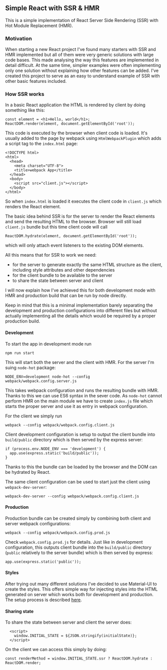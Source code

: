 ## Simple React with SSR & HMR

This is a simple implementation of React Server Side Rendering (SSR) with Hot Module Replacement (HMR).

### Motivation

When starting a new React project I've found many starters with SSR and HMR implemented but all of 
them were very generic solutions with large code bases. This made analysing the way this features are 
implemented in detail difficult. At the same time, simpler examples were often implementing only one solution
without explaining how other features can be added. I've created this project to serve as an easy to 
understand example of SSR with other basic features included. 

### How SSR works

In a basic React application the HTML is rendered by client by doing something like this:

    const element = <h1>Hello, world</h1>;
    ReactDOM.render(element, document.getElementById('root'));

This code is executed by the browser when client code is loaded. It's usually added to the page by
webpack using `HtmlWebpackPlugin` which adds a script tag to the `index.html` page:

    <!DOCTYPE html>
    <html>
      <head>
        <meta charset="UTF-8">
        <title>webpack App</title>
      </head>
      <body>
        <script src="client.js"></script>
      </body>
    </html>
So when `index.html` is loaded it executes the client code in `client.js` which renders the React element. 

The basic idea behind SSR is for the server to render the React elements and send the resulting
HTML to the browser. Browser will still load `client.js` bundle but this time client code will call

    ReactDOM.hydrate(element, document.getElementById('root'));
which will only attach event listeners to the existing DOM elements. 

All this means that for SSR to work we need:

- for the server to generate exactly the same HTML structure as the client, including style attributes 
and other dependencies
- for the client bundle to be available to the server 
- to share the state between server and client

I will now explain how I've achieved this for both development mode with HMR and production build that
can be run by node directly. 

Keep in mind that this is a minimal implementation barely separating the development and production 
configurations into different files but without actually implementing all the details which would be
required by a proper production build. 

#### Development 

To start the app in development mode run
    
    npm run start
This will start both the server and the client with HMR. For the server I'm suing `node-hot` package:

    NODE_ENV=development node-hot --config webpack/webpack.config.server.js
    
This takes webpack configuration and runs the resulting bundle with HMR. Thanks to this we can
use ES6 syntax in the sever code. As `node-hot` cannot perform HMR on the main module we have to create 
`index.js` file which starts the proper server and use it as entry in webpack configuration.

For the client we simply run 

    webpack --config webpack/webpack.config.client.js
Client development configuration is setup to output the client bundle into `build/public` directory
which is then served by the express server:

    if (process.env.NODE_ENV === 'development') {
      app.use(express.static('build/public'));
    }

Thanks to this the bundle can be loaded by the browser and the DOM can be hydrated by React.

The same client configuration can be used to start just the client using `webpack-dev-server`:

    webpack-dev-server --config webpack/webpack.config.client.js
    

#### Production

Production bundle can be created simply by combining both client and server webpack configurations:

    webpack --config webpack/webpack.config.prod.js
Check `webpack.config.prod.js` for details. Just like in development configuration, this outputs 
client bundle into the `build/public` directory (`public` relatively to the server bundle) which is 
then served by express:

    app.use(express.static('public'));

#### Styles

After trying out many different solutions I've decided to use Material-UI to create the styles. This
offers simple way for injecting styles into the HTML generated on server which works both 
for development and production. The setup process is described [here](https://material-ui.com/guides/server-rendering/).

#### Sharing state

To share the state between server and client the server does:

      <script>
        window.INITIAL_STATE = ${JSON.stringify(initialState)};
      </script>
      
On the client we can access this simply by doing:
    
    const renderMethod = window.INITIAL_STATE.ssr ? ReactDOM.hydrate : ReactDOM.render;
